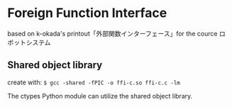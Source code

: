 # Foreign Function Interface

based on k-okada's printout「外部関数インターフェース」for the cource ロボットシステム

## Shared object library
create with:
`$ gcc -shared -fPIC -o ffi-c.so ffi-c.c -lm`

The ctypes Python module can utilize the shared object library.
